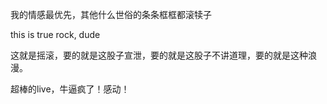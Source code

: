 我的情感最优先，其他什么世俗的条条框框都滚犊子

this is true rock, dude

这就是摇滚，要的就是这股子宣泄，要的就是这股子不讲道理，要的就是这种浪漫。

超棒的live，牛逼疯了！感动！

